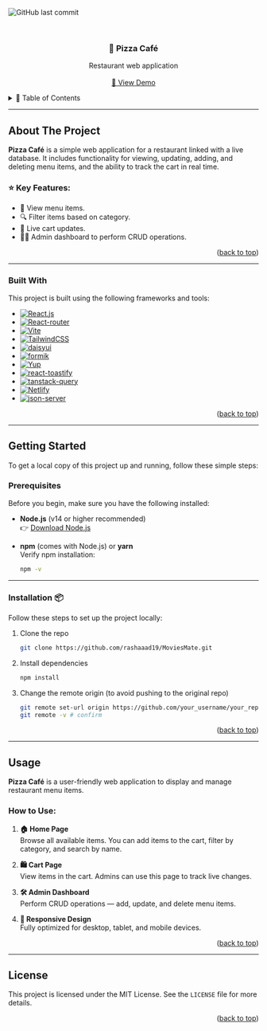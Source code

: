<a id="readme-top"></a>

![GitHub last commit](https://img.shields.io/github/last-commit/rashaaad19/Pizza-Cafe?style=for-the-badge&color=orange)

<br/>
<div align="center">
  <h3>🍕 Pizza Café</h3>
  <p align="center">
    Restaurant web application<br />
    <br />
    <a href="https://pizzacafee.netlify.app/">🚀 View Demo</a>
  </p>
</div>

<!-- TABLE OF CONTENTS -->
<details>
<summary>📑 Table of Contents</summary>
<ol>
<li><a href="#about-the-project">About The Project</a>
  <ul>
    <li><a href="#built-with">Built With</a></li>
  </ul>
</li>
<li><a href="#getting-started">Getting Started</a>
  <ul>
    <li><a href="#prerequisites">Prerequisites</a></li>
    <li><a href="#installation">Installation</a></li>
  </ul>
</li>
<li><a href="#usage">Usage</a></li>
<li><a href="#license">License</a></li>
</ol>
</details>

---

## About The Project

**Pizza Café** is a simple web application for a restaurant linked with a live database. It includes functionality for viewing, updating, adding, and deleting menu items, and the ability to track the cart in real time.

### ⭐ Key Features:

- 🍕 View menu items.
- 🔍 Filter items based on category.
- 🛒 Live cart updates.
- 🧑‍🍳 Admin dashboard to perform CRUD operations.

<p align="right">(<a href="#readme-top">back to top</a>)</p>

---

###  Built With

This project is built using the following frameworks and tools:

- [![React.js]][React-url]
- [![React-router]][React-router-url]
- [![Vite]][Vite-url]
- [![TailwindCSS]][TailwindCSS-url]
- [![daisyui]][daisyui-url]
- [![formik]][formik-url]
- [![Yup]][Yup-url]
- [![react-toastify]][react-toastify-url]
- [![tanstack-query]][tanstack-query-url]
- [![Netlify]][Netlify-url]
- [![json-server]][js-server-url]

<p align="right">(<a href="#readme-top">back to top</a>)</p>

---

## Getting Started 

To get a local copy of this project up and running, follow these simple steps:

### Prerequisites

Before you begin, make sure you have the following installed:

- **Node.js** (v14 or higher recommended)  
  👉 [Download Node.js](https://nodejs.org/)

- **npm** (comes with Node.js) or **yarn**  
  Verify npm installation:

  ```bash
  npm -v
  ```

---

### Installation 📦

Follow these steps to set up the project locally:

1. Clone the repo

    ```bash
    git clone https://github.com/rashaaad19/MoviesMate.git
    ```

2. Install dependencies

    ```bash
    npm install
    ```

3. Change the remote origin (to avoid pushing to the original repo)

    ```bash
    git remote set-url origin https://github.com/your_username/your_repo.git
    git remote -v # confirm
    ```

<p align="right">(<a href="#readme-top">back to top</a>)</p>

---

## Usage

**Pizza Café** is a user-friendly web application to display and manage restaurant menu items.

### How to Use:

1. **🏠 Home Page**  
   Browse all available items. You can add items to the cart, filter by category, and search by name.

2. **🛍️ Cart Page**  
   View items in the cart. Admins can use this page to track live changes.

3. **🛠️ Admin Dashboard**  
   Perform CRUD operations — add, update, and delete menu items.

4. **📱 Responsive Design**  
   Fully optimized for desktop, tablet, and mobile devices.

<p align="right">(<a href="#readme-top">back to top</a>)</p>

---

## License

This project is licensed under the MIT License. See the `LICENSE` file for more details.

<p align="right">(<a href="#readme-top">back to top</a>)</p>

<!-- MARKDOWN LINKS & IMAGES -->

[React.js]: https://img.shields.io/badge/React-20232A?style=for-the-badge&logo=react&logoColor=61DAFB
[React-url]: https://react.dev/

[React-router]: https://img.shields.io/badge/React_Router-CA4245?style=for-the-badge&logo=react-router&logoColor=white
[React-router-url]: https://reactrouter.com/

[Vite]: https://img.shields.io/badge/Vite-646CFF?style=for-the-badge&logo=vite&logoColor=white
[Vite-url]: https://vite.dev/

[TailwindCSS]: https://img.shields.io/badge/Tailwind_CSS-38B2AC?style=for-the-badge&logo=tailwind-css&logoColor=white
[TailwindCSS-url]: https://tailwindcss.com/

[daisyui]: https://img.shields.io/badge/daisyUI-1DAEFF?style=for-the-badge&logo=daisyui&logoColor=white
[daisyui-url]: https://daisyui.com/

[formik]: https://img.shields.io/badge/Formik-264D73?style=for-the-badge&logo=formik&logoColor=white
[formik-url]: https://formik.org/

[Yup]: https://img.shields.io/badge/Yup-000000?style=for-the-badge&logo=yup&logoColor=white
[Yup-url]: https://github.com/jquense/yup

[react-toastify]: https://img.shields.io/badge/React_Toastify-34495E?style=for-the-badge&logo=react-toastify&logoColor=white
[react-toastify-url]: https://fkhadra.github.io/react-toastify/

[tanstack-query]: https://img.shields.io/badge/TanStack_Query-FF4154?style=for-the-badge&logo=react-query&logoColor=white
[tanstack-query-url]: https://tanstack.com/query

[Netlify]: https://img.shields.io/badge/Netlify-00C7B7?style=for-the-badge&logo=netlify&logoColor=white
[Netlify-url]: https://www.netlify.com/

[json-server]: https://img.shields.io/badge/json--server-4EAAA5?style=for-the-badge&logo=json&logoColor=white
[js-server-url]: https://github.com/typicode/json-server
